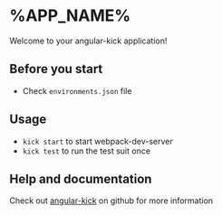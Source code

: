 # %APP_NAME%

Welcome to your angular-kick application!


## Before you start

* Check ```environments.json``` file


## Usage

* ```kick start``` to start webpack-dev-server
* ```kick test``` to run the test suit once


## Help and documentation

Check out [angular-kick](http://github.com/500tech/angular-kick) on github for more information
